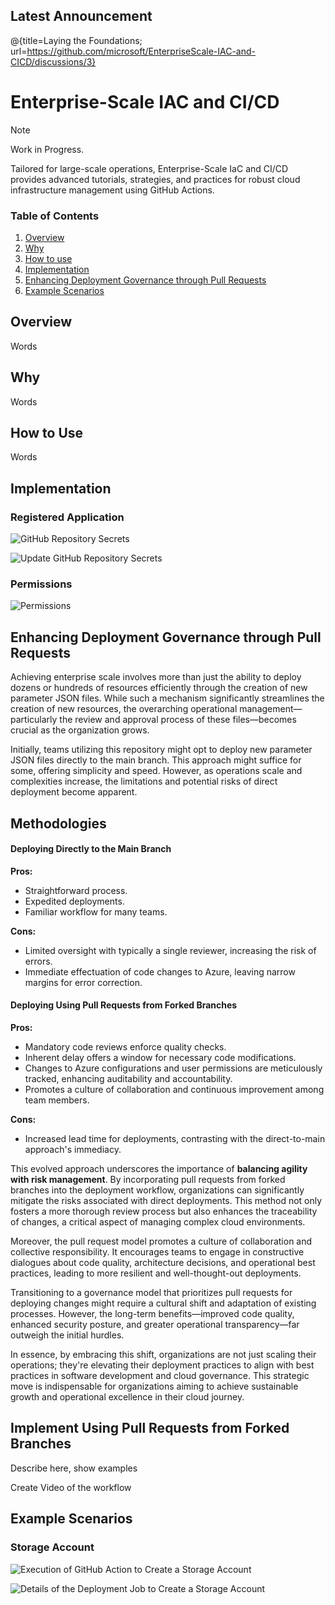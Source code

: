 <!-- announcement-start -->
## Latest Announcement
@{title=Laying the Foundations; url=https://github.com/microsoft/EnterpriseScale-IAC-and-CICD/discussions/3}
<!-- announcement-end -->

# Enterprise-Scale IAC and CI/CD

> [!NOTE]
>
> Work in Progress. 

Tailored for large-scale operations, Enterprise-Scale IaC and CI/CD provides advanced tutorials, strategies, and practices for robust cloud infrastructure management using GitHub Actions.

### Table of Contents

1. [Overview](#Overview)
2. [Why](#Why)
3. [How to use](#how-to-use)
4. [Implementation](#Implementation)
5. [Enhancing Deployment Governance through Pull Requests](#enhancing-deployment-governance-through-pull-requests)
6. [Example Scenarios](#example-scenarios)

## Overview

Words

## Why

Words

## How to Use

Words

## Implementation

### Registered Application

![GitHub Repository Secrets](images/GitHub-Repository-Secrets.png)

![Update GitHub Repository Secrets](images/Update-GitHub-Repository-Secrets.png)

### Permissions

![Permissions](images/Permissions.png)



## Enhancing Deployment Governance through Pull Requests

Achieving enterprise scale involves more than just the ability to deploy dozens or hundreds of resources efficiently through the creation of new parameter JSON files. While such a mechanism significantly streamlines the creation of new resources, the overarching operational management—particularly the review and approval process of these files—becomes crucial as the organization grows.

Initially, teams utilizing this repository might opt to deploy new parameter JSON files directly to the main branch. This approach might suffice for some, offering simplicity and speed. However, as operations scale and complexities increase, the limitations and potential risks of direct deployment become apparent.

## Methodologies

#### Deploying Directly to the Main Branch

**Pros:**

- Straightforward process.
- Expedited deployments.
- Familiar workflow for many teams.

**Cons:**

- Limited oversight with typically a single reviewer, increasing the risk of errors.
- Immediate effectuation of code changes to Azure, leaving narrow margins for error correction.

#### Deploying Using Pull Requests from Forked Branches

**Pros:**

- Mandatory code reviews enforce quality checks.
- Inherent delay offers a window for necessary code modifications.
- Changes to Azure configurations and user permissions are meticulously tracked, enhancing auditability and accountability.
- Promotes a culture of collaboration and continuous improvement among team members.

**Cons:**

- Increased lead time for deployments, contrasting with the direct-to-main approach's immediacy.

This evolved approach underscores the importance of **balancing agility with risk management**. By incorporating pull requests from forked branches into the deployment workflow, organizations can significantly mitigate the risks associated with direct deployments. This method not only fosters a more thorough review process but also enhances the traceability of changes, a critical aspect of managing complex cloud environments.

Moreover, the pull request model promotes a culture of collaboration and collective responsibility. It encourages teams to engage in constructive dialogues about code quality, architecture decisions, and operational best practices, leading to more resilient and well-thought-out deployments.

Transitioning to a governance model that prioritizes pull requests for deploying changes might require a cultural shift and adaptation of existing processes. However, the long-term benefits—improved code quality, enhanced security posture, and greater operational transparency—far outweigh the initial hurdles.

In essence, by embracing this shift, organizations are not just scaling their operations; they're elevating their deployment practices to align with best practices in software development and cloud governance. This strategic move is indispensable for organizations aiming to achieve sustainable growth and operational excellence in their cloud journey.

## Implement Using Pull Requests from Forked Branches

Describe here, show examples

Create Video of the workflow

## Example Scenarios

### Storage Account

![Execution of GitHub Action to Create a Storage Account](images/Create-Storage-Account-Example.png)

![Details of the Deployment Job to Create a Storage Account](images/Create-Storage-Account-Example-Deployment-Details.png)
